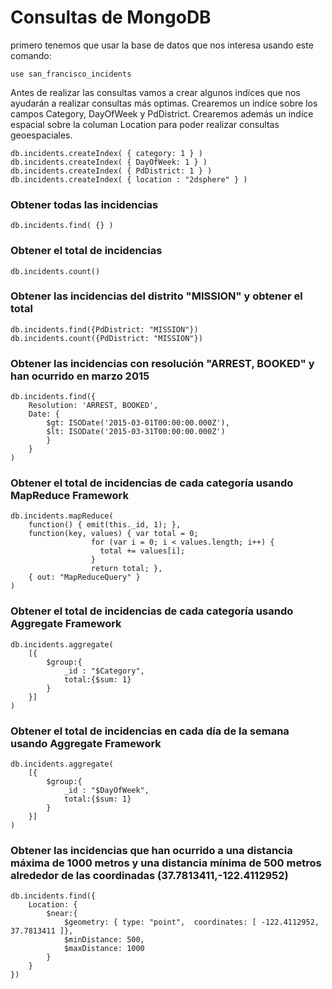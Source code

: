 # Consultas de MongoDB
primero tenemos que usar la base de datos que nos interesa usando este comando:
```
use san_francisco_incidents
```
Antes de realizar las consultas vamos a crear algunos indíces que nos ayudarán a realizar consultas más optimas. Crearemos un indíce sobre los campos Category, DayOfWeek y PdDistrict. Crearemos además un indíce espacial sobre la columan Location para poder realizar consultas geoespaciales.
```
db.incidents.createIndex( { category: 1 } )
db.incidents.createIndex( { DayOfWeek: 1 } )
db.incidents.createIndex( { PdDistrict: 1 } )
db.incidents.createIndex( { location : "2dsphere" } )
```
### Obtener todas las incidencias
```
db.incidents.find( {} )
```
### Obtener el total de incidencias
```
db.incidents.count()
```
### Obtener las incidencias del distrito "MISSION" y obtener el total
```
db.incidents.find({PdDistrict: "MISSION"})
db.incidents.count({PdDistrict: "MISSION"})
```
### Obtener las incidencias con resolución "ARREST, BOOKED" y han ocurrido en marzo 2015
```
db.incidents.find({
    Resolution: 'ARREST, BOOKED',
    Date: {
        $gt: ISODate('2015-03-01T00:00:00.000Z'),
        $lt: ISODate('2015-03-31T00:00:00.000Z')
        }
    }
)
```
### Obtener el total de incidencias de cada categoría usando MapReduce Framework
```
db.incidents.mapReduce(
    function() { emit(this._id, 1); },
    function(key, values) { var total = 0;
                  for (var i = 0; i < values.length; i++) {
                    total += values[i];
                  }
                  return total; },
    { out: "MapReduceQuery" }
)
```
### Obtener el total de incidencias de cada categoría usando Aggregate Framework
```
db.incidents.aggregate(
    [{
        $group:{
            _id : "$Category",
            total:{$sum: 1}
        }
    }]
)
```
### Obtener el total de incidencias en cada día de la semana usando Aggregate Framework
```
db.incidents.aggregate(
    [{
        $group:{
            _id : "$DayOfWeek",
            total:{$sum: 1}
        }
    }]
)
```
### Obtener las incidencias que han ocurrido a una distancia máxima de 1000 metros y una distancia mínima de 500 metros alrededor de las coordinadas (37.7813411,-122.4112952)
```
db.incidents.find({
    Location: {
        $near:{
            $geometry: { type: "point",  coordinates: [ -122.4112952, 37.7813411 ]},
            $minDistance: 500,
            $maxDistance: 1000
        }
    }
})
```
